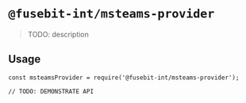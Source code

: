 # `@fusebit-int/msteams-provider`

> TODO: description

## Usage

```
const msteamsProvider = require('@fusebit-int/msteams-provider');

// TODO: DEMONSTRATE API
```
